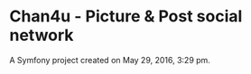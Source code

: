 Chan4u - Picture & Post social network
==========

A Symfony project created on May 29, 2016, 3:29 pm.
